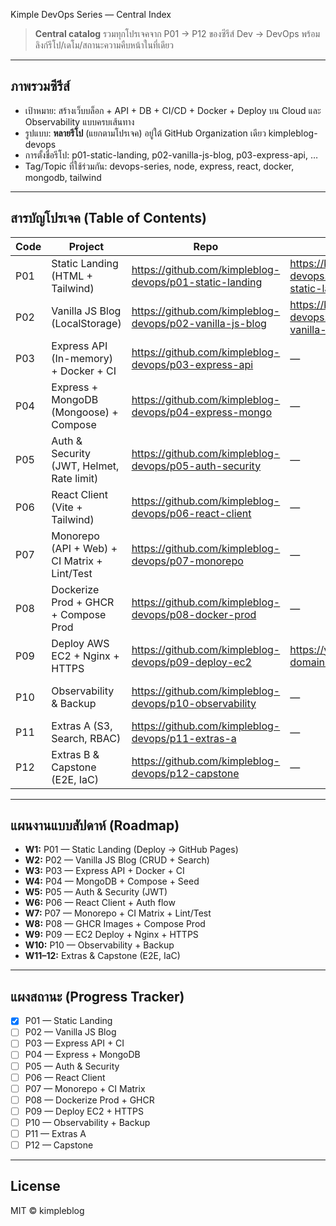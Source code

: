 Kimple DevOps Series — Central Index

> **Central catalog** รวมทุกโปรเจคจาก P01 → P12 ของซีรีส์ Dev → DevOps พร้อมลิงก์รีโป/เดโม/สถานะความคืบหน้าในที่เดียว

---

## ภาพรวมซีรีส์

-   เป้าหมาย: สร้างเว็บบล็อก + API + DB + CI/CD + Docker + Deploy บน Cloud และ Observability แบบครบเส้นทาง
-   รูปแบบ: **หลายรีโป** (แยกตามโปรเจค) อยู่ใต้ GitHub Organization เดียว kimpleblog-devops
-   การตั้งชื่อรีโป: p01-static-landing, p02-vanilla-js-blog, p03-express-api, …
-   Tag/Topic ที่ใช้ร่วมกัน: devops-series, node, express, react, docker, mongodb, tailwind

---

## สารบัญโปรเจค (Table of Contents)

| Code | Project                                      | Repo                                                     | Demo                                                     | Tech                      | Status  |
| ---- | -------------------------------------------- | -------------------------------------------------------- | -------------------------------------------------------- | ------------------------- | ------- |
| P01  | Static Landing (HTML + Tailwind)             | https://github.com/kimpleblog-devops/p01-static-landing  | https://kimpleblog-devops.github.io/p01-static-landing/  | HTML, Tailwind            | Finished  |
| P02  | Vanilla JS Blog (LocalStorage)               | https://github.com/kimpleblog-devops/p02-vanilla-js-blog | https://kimpleblog-devops.github.io/p02-vanilla-js-blog/ | HTML, JS, Tailwind        | In Progress |
| P03  | Express API (In-memory) + Docker + CI        | https://github.com/kimpleblog-devops/p03-express-api     | —                                                        | Node, Express, Docker, CI |         |
| P04  | Express + MongoDB (Mongoose) + Compose       | https://github.com/kimpleblog-devops/p04-express-mongo   | —                                                        | Express, MongoDB, Compose |         |
| P05  | Auth & Security (JWT, Helmet, Rate limit)    | https://github.com/kimpleblog-devops/p05-auth-security   | —                                                        | JWT, bcrypt, Helmet       |         |
| P06  | React Client (Vite + Tailwind)               | https://github.com/kimpleblog-devops/p06-react-client    | —                                                        | React, Vite, Tailwind     |         |
| P07  | Monorepo (API + Web) + CI Matrix + Lint/Test | https://github.com/kimpleblog-devops/p07-monorepo        | —                                                        | Workspaces, ESLint, CI    |         |
| P08  | Dockerize Prod + GHCR + Compose Prod         | https://github.com/kimpleblog-devops/p08-docker-prod     | —                                                        | Docker, GHCR, Compose     |         |
| P09  | Deploy AWS EC2 + Nginx + HTTPS               | https://github.com/kimpleblog-devops/p09-deploy-ec2      | https://your-domain.com                                  | EC2, Nginx, TLS           |         |
| P10  | Observability & Backup                       | https://github.com/kimpleblog-devops/p10-observability   | —                                                        | Winston, Metrics, Backup  |         |
| P11  | Extras A (S3, Search, RBAC)                  | https://github.com/kimpleblog-devops/p11-extras-a        | —                                                        | S3, Search, RBAC          |         |
| P12  | Extras B & Capstone (E2E, IaC)               | https://github.com/kimpleblog-devops/p12-capstone        | —                                                        | Playwright, Terraform     |         |

---

## แผนงานแบบสัปดาห์ (Roadmap)

-   **W1:** P01 — Static Landing (Deploy → GitHub Pages)
-   **W2:** P02 — Vanilla JS Blog (CRUD + Search)
-   **W3:** P03 — Express API + Docker + CI
-   **W4:** P04 — MongoDB + Compose + Seed
-   **W5:** P05 — Auth & Security (JWT)
-   **W6:** P06 — React Client + Auth flow
-   **W7:** P07 — Monorepo + CI Matrix + Lint/Test
-   **W8:** P08 — GHCR Images + Compose Prod
-   **W9:** P09 — EC2 Deploy + Nginx + HTTPS
-   **W10:** P10 — Observability + Backup
-   **W11–12:** Extras & Capstone (E2E, IaC)

---

## แผงสถานะ (Progress Tracker)

-   [x] P01 — Static Landing
-   [ ] P02 — Vanilla JS Blog
-   [ ] P03 — Express API + CI
-   [ ] P04 — Express + MongoDB
-   [ ] P05 — Auth & Security
-   [ ] P06 — React Client
-   [ ] P07 — Monorepo + CI Matrix
-   [ ] P08 — Dockerize Prod + GHCR
-   [ ] P09 — Deploy EC2 + HTTPS
-   [ ] P10 — Observability + Backup
-   [ ] P11 — Extras A
-   [ ] P12 — Capstone

---

## License

MIT © kimpleblog
